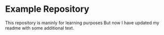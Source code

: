 # Example Repository

This repository is maninly for learning purposes
But now I have updated my readme with some additional text.
